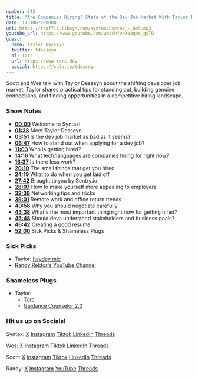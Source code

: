 ```yaml
---
number: 845
title: "Are Companies Hiring? State of the Dev Job Market With Taylor Desseyn"
date: 1731067200000
url: https://traffic.libsyn.com/syntax/Syntax_-_845.mp3
youtube_url: https://www.youtube.com/watch?v=Xeaqos_qyTQ
guest:
  name: Taylor Desseyn
  twitter: tdesseyn
  of: Torc
  url: https://www.torc.dev
  social: https://solo.to/tdesseyn
---
```


Scott and Wes talk with Taylor Desseyn about the shifting developer job market. Taylor shares practical tips for standing out, building genuine connections, and finding opportunities in a competitive hiring landscape.

### Show Notes

* **[00:00](#t=00:00)** Welcome to Syntax!
* **[01:38](#t=01:38)** Meet Taylor Desseyn
* **[03:51](#t=03:51)** Is the dev job market as bad as it seems?
* **[06:47](#t=06:47)** How to stand out when applying for a dev job?
* **[11:03](#t=11:03)** Who is getting hired?
* **[14:16](#t=14:16)** What tech/languages are companies hiring for right now?
* **[16:37](#t=16:37)** Is there less work?
* **[20:10](#t=20:10)** The small things that get you hired
* **[24:19](#t=24:19)** What to do when you get laid off
* **[27:42](#t=27:42)** Brought to you by Sentry.io
* **[28:07](#t=28:07)** How to make yourself more appealing to employers
* **[32:39](#t=32:39)** Networking tips and tricks
* **[39:01](#t=39:01)** Remote work and office return trends
* **[40:58](#t=40:58)** Why you should negotiate carefully
* **[43:38](#t=43:38)** What's the most important thing right now for getting hired?
* **[45:48](#t=45:48)** Should devs understand stakeholders and business goals?
* **[46:42](#t=46:42)** Creating a good resume
* **[52:00](#t=52:00)** Sick Picks & Shameless Plugs

### Sick Picks

- Taylor: [heydey mic](https://www.target.com/p/desktop-microphone-heyday-8482-stone-white/-/A-81505897)
- [Randy Rektor's YouTube Channel](https://www.youtube.com/@randyrektor)

### Shameless Plugs

- Taylor:
  - [Torc](https://torc.dev)
  - [Guidance Counselor 2.0](https://podcasts.apple.com/us/podcast/guidance-counselor-2-0/id1256154656)

### Hit us up on Socials!

Syntax: [X](https://twitter.com/syntaxfm) [Instagram](https://www.instagram.com/syntax_fm/) [Tiktok](https://www.tiktok.com/@syntaxfm) [LinkedIn](https://www.linkedin.com/company/96077407/admin/feed/posts/) [Threads](https://www.threads.net/@syntax_fm)

Wes: [X](https://twitter.com/wesbos) [Instagram](https://www.instagram.com/wesbos/) [Tiktok](https://www.tiktok.com/@wesbos) [LinkedIn](https://www.linkedin.com/in/wesbos/) [Threads](https://www.threads.net/@wesbos)

Scott: [X](https://twitter.com/stolinski) [Instagram](https://www.instagram.com/stolinski/) [Tiktok](https://www.tiktok.com/@stolinski) [LinkedIn](https://www.linkedin.com/in/stolinski/) [Threads](https://www.threads.net/@stolinski)

Randy: [X](https://twitter.com/randyrektor) [Instagram](https://www.instagram.com/randyrektor/) [YouTube](https://www.youtube.com/@randyrektor) [Threads](https://www.threads.net/@randyrektor)
